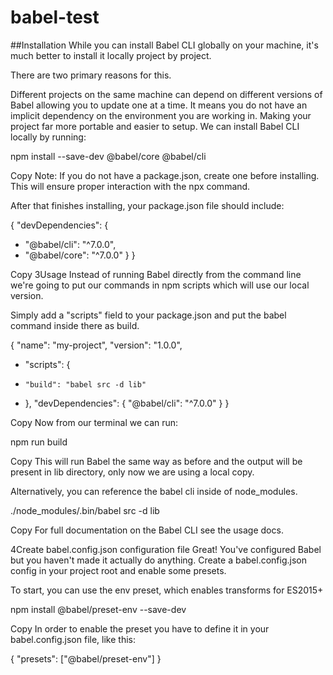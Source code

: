 # babel-test
##Installation
While you can install Babel CLI globally on your machine, it's much better to install it locally project by project.

There are two primary reasons for this.

Different projects on the same machine can depend on different versions of Babel allowing you to update one at a time.
It means you do not have an implicit dependency on the environment you are working in. Making your project far more portable and easier to setup.
We can install Babel CLI locally by running:

npm install --save-dev @babel/core @babel/cli

Copy
Note: If you do not have a package.json, create one before installing. This will ensure proper interaction with the npx command.

After that finishes installing, your package.json file should include:

{
  "devDependencies": {
+   "@babel/cli": "^7.0.0",
+   "@babel/core": "^7.0.0"
  }
}

Copy
3Usage
Instead of running Babel directly from the command line we're going to put our commands in npm scripts which will use our local version.

Simply add a "scripts" field to your package.json and put the babel command inside there as build.

  {
    "name": "my-project",
    "version": "1.0.0",
+   "scripts": {
+     "build": "babel src -d lib"
+   },
    "devDependencies": {
      "@babel/cli": "^7.0.0"
    }
  }

Copy
Now from our terminal we can run:

npm run build

Copy
This will run Babel the same way as before and the output will be present in lib directory, only now we are using a local copy.

Alternatively, you can reference the babel cli inside of node_modules.

./node_modules/.bin/babel src -d lib

Copy
For full documentation on the Babel CLI see the usage docs.

4Create babel.config.json configuration file
Great! You've configured Babel but you haven't made it actually do anything. Create a babel.config.json config in your project root and enable some presets.

To start, you can use the env preset, which enables transforms for ES2015+

npm install @babel/preset-env --save-dev

Copy
In order to enable the preset you have to define it in your babel.config.json file, like this:

{
  "presets": ["@babel/preset-env"]
}
